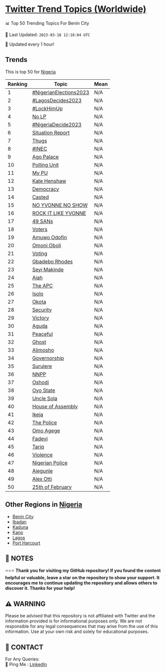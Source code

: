 [Twitter Trend Topics (Worldwide)](https://github.com/ErcinDedeoglu/Twitter-Trend-Topics)
==========


📊 Top 50 Trending Topics For Benin City

📆 Last Updated: `2023-03-18 12:18:04 UTC`

🔧 Updated every 1 hour!


## Trends

This is top 50 for [Nigeria](</Nigeria>)

| Ranking | Topic | Mean |
| ------- | ------------ | ------------ |
| 1 | [#NigerianElections2023](http://twitter.com/search?q=%23NigerianElections2023) | N/A |
| 2 | [#LagosDecides2023](http://twitter.com/search?q=%23LagosDecides2023) | N/A |
| 3 | [#LockHimUp](http://twitter.com/search?q=%23LockHimUp) | N/A |
| 4 | [No LP](http://twitter.com/search?q=No+LP) | N/A |
| 5 | [#NigeriaDecide2023](http://twitter.com/search?q=%23NigeriaDecide2023) | N/A |
| 6 | [Situation Report](http://twitter.com/search?q=Situation+Report) | N/A |
| 7 | [Thugs](http://twitter.com/search?q=Thugs) | N/A |
| 8 | [#INEC](http://twitter.com/search?q=%23INEC) | N/A |
| 9 | [Ago Palace](http://twitter.com/search?q=Ago+Palace) | N/A |
| 10 | [Polling Unit](http://twitter.com/search?q=Polling+Unit) | N/A |
| 11 | [My PU](http://twitter.com/search?q=My+PU) | N/A |
| 12 | [Kate Henshaw](http://twitter.com/search?q=Kate+Henshaw) | N/A |
| 13 | [Democracy](http://twitter.com/search?q=Democracy) | N/A |
| 14 | [Casted](http://twitter.com/search?q=Casted) | N/A |
| 15 | [NO YVONNE NO SHOW](http://twitter.com/search?q=NO+YVONNE+NO+SHOW) | N/A |
| 16 | [ROCK IT LIKE YVONNE](http://twitter.com/search?q=ROCK+IT+LIKE+YVONNE) | N/A |
| 17 | [49 SANs](http://twitter.com/search?q=49+SANs) | N/A |
| 18 | [Voters](http://twitter.com/search?q=Voters) | N/A |
| 19 | [Amuwo Odofin](http://twitter.com/search?q=Amuwo+Odofin) | N/A |
| 20 | [Omoni Oboli](http://twitter.com/search?q=Omoni+Oboli) | N/A |
| 21 | [Voting](http://twitter.com/search?q=Voting) | N/A |
| 22 | [Gbadebo Rhodes](http://twitter.com/search?q=Gbadebo+Rhodes) | N/A |
| 23 | [Seyi Makinde](http://twitter.com/search?q=Seyi+Makinde) | N/A |
| 24 | [Ajah](http://twitter.com/search?q=Ajah) | N/A |
| 25 | [The APC](http://twitter.com/search?q=The+APC) | N/A |
| 26 | [Isolo](http://twitter.com/search?q=Isolo) | N/A |
| 27 | [Okota](http://twitter.com/search?q=Okota) | N/A |
| 28 | [Security](http://twitter.com/search?q=Security) | N/A |
| 29 | [Victory](http://twitter.com/search?q=Victory) | N/A |
| 30 | [Aguda](http://twitter.com/search?q=Aguda) | N/A |
| 31 | [Peaceful](http://twitter.com/search?q=Peaceful) | N/A |
| 32 | [Ghost](http://twitter.com/search?q=Ghost) | N/A |
| 33 | [Alimosho](http://twitter.com/search?q=Alimosho) | N/A |
| 34 | [Governorship](http://twitter.com/search?q=Governorship) | N/A |
| 35 | [Surulere](http://twitter.com/search?q=Surulere) | N/A |
| 36 | [NNPP](http://twitter.com/search?q=NNPP) | N/A |
| 37 | [Oshodi](http://twitter.com/search?q=Oshodi) | N/A |
| 38 | [Oyo State](http://twitter.com/search?q=Oyo+State) | N/A |
| 39 | [Uncle Sola](http://twitter.com/search?q=Uncle+Sola) | N/A |
| 40 | [House of Assembly](http://twitter.com/search?q=House+of+Assembly) | N/A |
| 41 | [Ikeja](http://twitter.com/search?q=Ikeja) | N/A |
| 42 | [The Police](http://twitter.com/search?q=The+Police) | N/A |
| 43 | [Omo Agege](http://twitter.com/search?q=Omo+Agege) | N/A |
| 44 | [Fadeyi](http://twitter.com/search?q=Fadeyi) | N/A |
| 45 | [Tariq](http://twitter.com/search?q=Tariq) | N/A |
| 46 | [Violence](http://twitter.com/search?q=Violence) | N/A |
| 47 | [Nigerian Police](http://twitter.com/search?q=Nigerian+Police) | N/A |
| 48 | [Ajegunle](http://twitter.com/search?q=Ajegunle) | N/A |
| 49 | [Alex Otti](http://twitter.com/search?q=Alex+Otti) | N/A |
| 50 | [25th of February](http://twitter.com/search?q=25th+of+February) | N/A |



## Other Regions in [Nigeria](</Nigeria>)

* [Benin City](</Nigeria/Benin City.md>)
* [Ibadan](</Nigeria/Ibadan.md>)
* [Kaduna](</Nigeria/Kaduna.md>)
* [Kano](</Nigeria/Kano.md>)
* [Lagos](</Nigeria/Lagos.md>)
* [Port Harcourt](</Nigeria/Port Harcourt.md>)



## 📝 NOTES

⭐⭐⭐ **Thank you for visiting my GitHub repository! If you found the content helpful or valuable, leave a star on the repository to show your support. It encourages me to continue updating the repository and allows others to discover it. Thanks for your help!**


## ⚠️ WARNING

Please be advised that this repository is not affiliated with Twitter and the information provided is for informational purposes only. We are not responsible for any legal consequences that may arise from the use of this information. Use at your own risk and solely for educational purposes.


## 📨 CONTACT

 For Any Queries:  
            🏓 Ping Me : [LinkedIn](https://www.linkedin.com/in/ercindedeoglu/)
